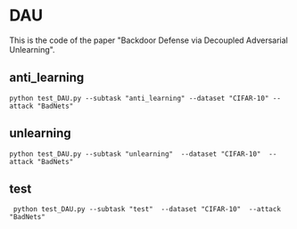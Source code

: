 # DAU
This is the code of the paper "Backdoor Defense via Decoupled Adversarial Unlearning".

## anti_learning

```
python test_DAU.py --subtask "anti_learning" --dataset "CIFAR-10" --attack "BadNets"

```

## unlearning

```
python test_DAU.py --subtask "unlearning"  --dataset "CIFAR-10"  --attack "BadNets"

```

## test

```
 python test_DAU.py --subtask "test"  --dataset "CIFAR-10"  --attack "BadNets"

```

